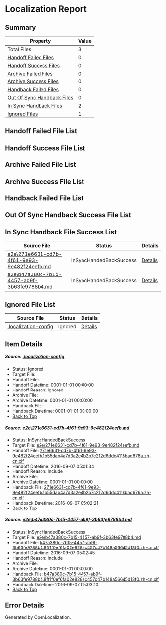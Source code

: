 # <a name='report-top'></a> Localization Report

## Summary
 Property | Value 
 -------- | ----- 
 Total Files | 3
[ Handoff Failed Files ](#handoff-failed-list)| 0
[ Handoff Success Files ](#handoff-success-list)| 0
[ Archive Failed Files ](#archive-failed-list)| 0
[ Archive Success Files ](#archive-success-list)| 0
[ Handback Failed Files ](#handback-failed-list)| 0
[ Out Of Sync Handback Files ](#outofsync-handback-success-list)| 0
[ In Sync Handback Files ](#insync-handback-success-list)| 2
[ Ignored Files ](#ignored-list)| 1

## <a name='handoff-failed-list'></a> Handoff Failed File List

## <a name='handoff-success-list'></a> Handoff Success File List

## <a name='archive-failed-list'></a> Archive Failed File List

## <a name='archive-success-list'></a> Archive Success File List

## <a name='handback-failed-list'></a> Handback Failed File List

## <a name='outofsync-handback-success-list'></a> Out Of Sync Handback Success File List

## <a name='insync-handback-success-list'></a> In Sync Handback File Success List
 Source File | Status | Details 
 ----------- | ------ | ------- 
 [e2e\271e6631-cd7b-4f61-9e93-9e482f24eefb.md](https://github.com/OpenLocalizationTestOrg/ol-test0/blob/bf518601f9dae2ca4d8e9033cff490895c4a83fe/e2e/271e6631-cd7b-4f61-9e93-9e482f24eefb.md) | InSyncHandedBackSuccess | [Details](#43654c2aa6edc93308cccf230403ac83c37fd57c1)
 [e2e\b47a380c-7b15-4457-ab9f-3b63fe9788b4.md](https://github.com/OpenLocalizationTestOrg/ol-test0/blob/5b44ed7632355ca31c7832aba46367a12de705d4/e2e/b47a380c-7b15-4457-ab9f-3b63fe9788b4.md) | InSyncHandedBackSuccess | [Details](#ed0ad5bcc844d7d75a9f60bd3c19690930e662782)

## <a name='ignored-list'></a> Ignored File List
 Source File | Status | Details 
 ----------- | ------ | ------- 
 [.localization-config](https://github.com/OpenLocalizationTestOrg/ol-test0/blob/5b44ed7632355ca31c7832aba46367a12de705d4/.localization-config) | Ignored | [Details](#3d4f252ac210baf56311d7e97dcc2db10974dbd20)

## Item Details
##### <a name='3d4f252ac210baf56311d7e97dcc2db10974dbd20'></a> Source: [.localization-config](https://github.com/OpenLocalizationTestOrg/ol-test0/blob/5b44ed7632355ca31c7832aba46367a12de705d4/.localization-config)
* Status: Ignored
* Target File: 
* Handoff File: 
* Handoff Datetime: 0001-01-01 00:00:00
* Handoff Reason: Ignored
* Archive File: 
* Archive Datetime: 0001-01-01 00:00:00
* Handback File: 
* Handback Datetime: 0001-01-01 00:00:00
* [Back to Top](#report-top)

##### <a name='43654c2aa6edc93308cccf230403ac83c37fd57c1'></a> Source: [e2e\271e6631-cd7b-4f61-9e93-9e482f24eefb.md](https://github.com/OpenLocalizationTestOrg/ol-test0/blob/bf518601f9dae2ca4d8e9033cff490895c4a83fe/e2e/271e6631-cd7b-4f61-9e93-9e482f24eefb.md)
* Status: InSyncHandedBackSuccess
* Target File: [e2e\271e6631-cd7b-4f61-9e93-9e482f24eefb.md](https://github.com/OpenLocalizationTestOrg/ol-test0-zhcn/blob/907de2bd20cf172f622b9b5bbb6eff68b0e0d5a9/e2e/271e6631-cd7b-4f61-9e93-9e482f24eefb.md)
* Handoff File: [271e6631-cd7b-4f61-9e93-9e482f24eefb.1b55dab4a7d3a2e4b2b7c212d6ddc4118bad676a.zh-cn.xlf](https://github.com/OpenLocalizationTestOrg/ol-test0-handoff/blob/bb855b82f78e7af7a683b7660aca6fec8e24a12c/ol-handoff/OpenLocalizationTestOrg/ol-test0-zhcn/ci/ht/271e6631-cd7b-4f61-9e93-9e482f24eefb.1b55dab4a7d3a2e4b2b7c212d6ddc4118bad676a.zh-cn.xlf)
* Handoff Datetime: 2016-09-07 05:01:34
* Handoff Reason: Include
* Archive File: 
* Archive Datetime: 0001-01-01 00:00:00
* Handback File: [271e6631-cd7b-4f61-9e93-9e482f24eefb.1b55dab4a7d3a2e4b2b7c212d6ddc4118bad676a.zh-cn.xlf](https://github.com/OpenLocalizationTestOrg/ol-test0-handback/blob/149c744e2c9561ee8d0cd3c40ebdc5ef7468466e/ol-handback/OpenLocalizationTestOrg/ol-test0-zhcn/ci/ht/271e6631-cd7b-4f61-9e93-9e482f24eefb.1b55dab4a7d3a2e4b2b7c212d6ddc4118bad676a.zh-cn.xlf)
* Handback Datetime: 2016-09-07 05:02:21
* [Back to Top](#report-top)

##### <a name='ed0ad5bcc844d7d75a9f60bd3c19690930e662782'></a> Source: [e2e\b47a380c-7b15-4457-ab9f-3b63fe9788b4.md](https://github.com/OpenLocalizationTestOrg/ol-test0/blob/5b44ed7632355ca31c7832aba46367a12de705d4/e2e/b47a380c-7b15-4457-ab9f-3b63fe9788b4.md)
* Status: InSyncHandedBackSuccess
* Target File: [e2e\b47a380c-7b15-4457-ab9f-3b63fe9788b4.md](https://github.com/OpenLocalizationTestOrg/ol-test0-zhcn/blob/730ced0ebaab85db09462b10803b7afb01a461a2/e2e/b47a380c-7b15-4457-ab9f-3b63fe9788b4.md)
* Handoff File: [b47a380c-7b15-4457-ab9f-3b63fe9788b4.8ff1f0ef6fa02e828ac457c47b148a566d5d13f0.zh-cn.xlf](https://github.com/OpenLocalizationTestOrg/ol-test0-handoff/blob/6301feb29a2237267e09d63b7795241c37201ead/ol-handoff/OpenLocalizationTestOrg/ol-test0-zhcn/ci/ht/b47a380c-7b15-4457-ab9f-3b63fe9788b4.8ff1f0ef6fa02e828ac457c47b148a566d5d13f0.zh-cn.xlf)
* Handoff Datetime: 2016-09-07 05:02:45
* Handoff Reason: Include
* Archive File: 
* Archive Datetime: 0001-01-01 00:00:00
* Handback File: [b47a380c-7b15-4457-ab9f-3b63fe9788b4.8ff1f0ef6fa02e828ac457c47b148a566d5d13f0.zh-cn.xlf](https://github.com/OpenLocalizationTestOrg/ol-test0-handback/blob/4095e03698f11336b4125070f5ff9ff4c2927b9b/ol-handback/OpenLocalizationTestOrg/ol-test0-zhcn/ci/ht/b47a380c-7b15-4457-ab9f-3b63fe9788b4.8ff1f0ef6fa02e828ac457c47b148a566d5d13f0.zh-cn.xlf)
* Handback Datetime: 2016-09-07 05:03:10
* [Back to Top](#report-top)


## Error Details

Generated by OpenLocalization.
